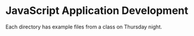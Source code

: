 # JavaScript Application Development

Each directory has example files from a class on Thursday night.
